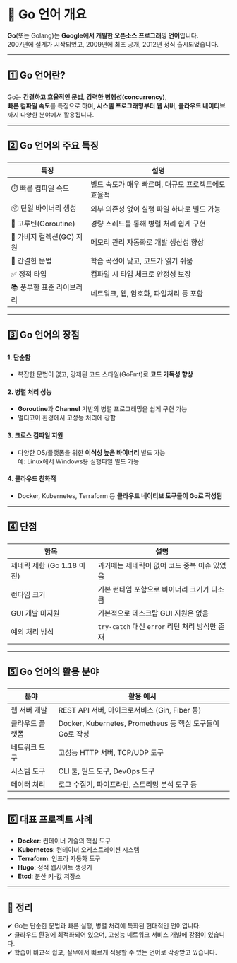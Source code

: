 # 📘 Go 언어 개요

**Go**(또는 Golang)는 **Google에서 개발한 오픈소스 프로그래밍 언어**입니다.  
2007년에 설계가 시작되었고, 2009년에 최초 공개, 2012년 정식 출시되었습니다.

---

## 1️⃣ Go 언어란?

Go는 **간결하고 효율적인 문법**, **강력한 병행성(concurrency)**,  
**빠른 컴파일 속도**를 특징으로 하며, **시스템 프로그래밍부터 웹 서버, 클라우드 네이티브**까지 다양한 분야에서 활용됩니다.

---

## 2️⃣ Go 언어의 주요 특징

| 특징 | 설명 |
|------|------|
| ⏱️ 빠른 컴파일 속도 | 빌드 속도가 매우 빠르며, 대규모 프로젝트에도 효율적 |
| 📦 단일 바이너리 생성 | 외부 의존성 없이 실행 파일 하나로 빌드 가능 |
| 🧵 고루틴(Goroutine) | 경량 스레드를 통해 병렬 처리 쉽게 구현 |
| 🧹 가비지 컬렉션(GC) 지원 | 메모리 관리 자동화로 개발 생산성 향상 |
| 📄 간결한 문법 | 학습 곡선이 낮고, 코드가 읽기 쉬움 |
| ✅ 정적 타입 | 컴파일 시 타입 체크로 안정성 보장 |
| 📚 풍부한 표준 라이브러리 | 네트워크, 웹, 암호화, 파일처리 등 포함 |

---

## 3️⃣ Go 언어의 장점

#### 1. 단순함

- 복잡한 문법이 없고, 강제된 코드 스타일(GoFmt)로 **코드 가독성 향상**

#### 2. 병렬 처리 성능

- **Goroutine**과 **Channel** 기반의 병렬 프로그래밍을 쉽게 구현 가능  
- 멀티코어 환경에서 고성능 처리에 강함

#### 3. 크로스 컴파일 지원

- 다양한 OS/플랫폼을 위한 **이식성 높은 바이너리** 빌드 가능  
  예: Linux에서 Windows용 실행파일 빌드 가능

#### 4. 클라우드 친화적

- Docker, Kubernetes, Terraform 등 **클라우드 네이티브 도구들이 Go로 작성됨**

---

## 4️⃣ 단점

| 항목 | 설명 |
|------|------|
| 제네릭 제한 (Go 1.18 이전) | 과거에는 제네릭이 없어 코드 중복 이슈 있었음 |
| 런타임 크기 | 기본 런타임 포함으로 바이너리 크기가 다소 큼 |
| GUI 개발 미지원 | 기본적으로 데스크탑 GUI 지원은 없음 |
| 예외 처리 방식 | `try-catch` 대신 `error` 리턴 처리 방식만 존재 |

---

## 5️⃣ Go 언어의 활용 분야

| 분야 | 활용 예시 |
|------|----------|
| 웹 서버 개발 | REST API 서버, 마이크로서비스 (Gin, Fiber 등) |
| 클라우드 플랫폼 | Docker, Kubernetes, Prometheus 등 핵심 도구들이 Go로 작성 |
| 네트워크 도구 | 고성능 HTTP 서버, TCP/UDP 도구 |
| 시스템 도구 | CLI 툴, 빌드 도구, DevOps 도구 |
| 데이터 처리 | 로그 수집기, 파이프라인, 스트리밍 분석 도구 등 |

---

## 6️⃣ 대표 프로젝트 사례

- **Docker**: 컨테이너 기술의 핵심 도구  
- **Kubernetes**: 컨테이너 오케스트레이션 시스템  
- **Terraform**: 인프라 자동화 도구  
- **Hugo**: 정적 웹사이트 생성기  
- **Etcd**: 분산 키-값 저장소

---

## 🎯 정리

✔ Go는 단순한 문법과 빠른 실행, 병렬 처리에 특화된 현대적인 언어입니다.  
✔ 클라우드 환경에 최적화되어 있으며, 고성능 네트워크 서비스 개발에 강점이 있습니다.  
✔ 학습이 비교적 쉽고, 실무에서 빠르게 적용할 수 있는 언어로 각광받고 있습니다.
